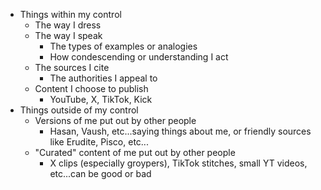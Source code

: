 - Things within my control
  - The way I dress
  - The way I speak
    - The types of examples or analogies
    - How condescending or understanding I act
  - The sources I cite
    - The authorities I appeal to
  - Content I choose to publish
    - YouTube, X, TikTok, Kick
- Things outside of my control
  - Versions of me put out by other people
    - Hasan, Vaush, etc...saying things about me, or friendly sources like Erudite, Pisco, etc...
  - "Curated" content of me put out by other people
    - X clips (especially groypers), TikTok stitches, small YT videos, etc...can be good or bad
#